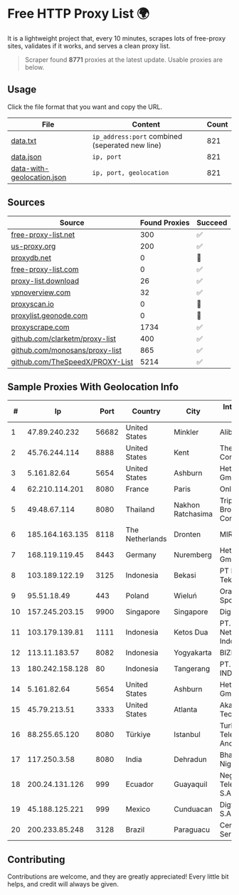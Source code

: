 
# Free HTTP Proxy List 🌍

It is a lightweight project that, every 10 minutes, scrapes lots of free-proxy sites, validates if it works, and serves a clean proxy list.


> Scraper found **8771** proxies at the latest update. Usable proxies are below.

## Usage

Click the file format that you want and copy the URL.


|File|Content|Count|
|----|-------|-----|
|[data.txt](https://raw.githubusercontent.com/themiralay/Proxy-List-World/master/data.txt)|`ip_address:port` combined (seperated new line)|821|
|[data.json](https://raw.githubusercontent.com/themiralay/Proxy-List-World/master/data.json)|`ip, port`|821|
|[data-with-geolocation.json](https://raw.githubusercontent.com/themiralay/Proxy-List-World/master/data-with-geolocation.json)|`ip, port, geolocation`|821|

## Sources

|Source|Found Proxies|Succeed|
|------|-------------|-------|
|[free-proxy-list.net](https://free-proxy-list.net)|300|✅|
|[us-proxy.org](https://www.us-proxy.org)|200|✅|
|[proxydb.net](http://proxydb.net)|0|🚫|
|[free-proxy-list.com](https://free-proxy-list.com/?page=&port=&type%5B%5D=http&type%5B%5D=https&up_time=0&search=Search)|0|✅|
|[proxy-list.download](https://www.proxy-list.download/HTTP)|26|✅|
|[vpnoverview.com](https://vpnoverview.com/privacy/anonymous-browsing/free-proxy-servers)|32|✅|
|[proxyscan.io](https://www.proxyscan.io)|0|🚫|
|[proxylist.geonode.com](https://proxylist.geonode.com/api/proxy-list?limit=300&page=1&sort_by=lastChecked&sort_type=desc&protocols=http,https)|0|🚫|
|[proxyscrape.com](https://api.proxyscrape.com/v2/?request=displayproxies&protocol=http&timeout=10000&country=all&ssl=all&anonymity=all)|1734|✅|
|[github.com/clarketm/proxy-list](https://raw.githubusercontent.com/clarketm/proxy-list/master/proxy-list-raw.txt)|400|✅|
|[github.com/monosans/proxy-list](https://raw.githubusercontent.com/monosans/proxy-list/main/proxies/http.txt)|865|✅|
|[github.com/TheSpeedX/PROXY-List](https://raw.githubusercontent.com/TheSpeedX/PROXY-List/master/http.txt)|5214|✅|


## Sample Proxies With Geolocation Info

|#|Ip|Port|Country|City|Internet Service Provider|
|-|--|----|-------|----|-------------------------|
|1|47.89.240.232|56682|United States|Minkler|Alibaba.com LLC|
|2|45.76.244.114|8888|United States|Kent|The Constant Company|
|3|5.161.82.64|5654|United States|Ashburn|Hetzner Online GmbH|
|4|62.210.114.201|8080|France|Paris|Online SAS|
|5|49.48.67.114|8080|Thailand|Nakhon Ratchasima|Triple T Broadband Public Company Limited|
|6|185.164.163.135|8118|The Netherlands|Dronten|MIRholding B.V.|
|7|168.119.119.45|8443|Germany|Nuremberg|Hetzner Online GmbH|
|8|103.189.122.19|3125|Indonesia|Bekasi|PT Ikhlas Cipta Teknologi|
|9|95.51.18.49|443|Poland|Wieluń|Orange Polska Spolka Akcyjna|
|10|157.245.203.15|9900|Singapore|Singapore|DigitalOcean, LLC|
|11|103.179.139.81|1111|Indonesia|Ketos Dua|PT. Fiber Networks Indonesia|
|12|113.11.183.57|8082|Indonesia|Yogyakarta|BIZNET|
|13|180.242.158.128|80|Indonesia|Tangerang|PT. TELKOM INDONESIA|
|14|5.161.82.64|5654|United States|Ashburn|Hetzner Online GmbH|
|15|45.79.213.51|3333|United States|Atlanta|Akamai Technologies, Inc.|
|16|88.255.65.120|8080|Türkiye|Istanbul|Turk Telekomunikasyon Anonim Sirketi|
|17|117.250.3.58|8080|India|Dehradun|Bharat Sanchar Nigam Ltd|
|18|200.24.131.126|999|Ecuador|Guayaquil|Negocios Y Telefonia Nedetel S.A|
|19|45.188.125.221|999|Mexico|Cunduacan|Digy Networks S.A De C.V.|
|20|200.233.85.248|3128|Brazil|Paraguacu|Center Prestadora Serviços S/C Ltda|



## Contributing

Contributions are welcome, and they are greatly appreciated! Every
little bit helps, and credit will always be given.

